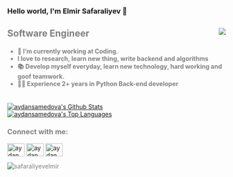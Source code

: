 ### Hello world, I'm Elmir Safaraliyev 👋
<img src="https://media.giphy.com/media/RbDKaczqWovIugyJmW/giphy.gif" align="right" >
<font align="left"  color="gray"><h2> Software Engineer </h2>
<h4 align="left"> 
 <ul><li>🔭 I’m currently working at Coding.</li>
 <li>I love to research, learn new thing, write backend and algorithms </li>
 <li>
📚 Develop myself everyday, learn new technology, hard working and goof teamwork.</li>
 <li>👨‍💻 Experience 2+ years in Python Back-end developer</li>
</ul>
</h4>
<font/>

 
 <br/><a href="https://github.com/aydansamedova/github-readme-stats"><img alt="aydansamedova's Github Stats" src="https://github-readme-stats.vercel.app/api?username=safaraliyevelmir&show_icons=true&count_private=true&theme=tokyonight&hide_border=true" /></a>
    <br/>
  <a href="https://github.com/aydansamedova/github-readme-stats"><img alt="aydansamedova's Top Languages" src="https://github-readme-stats.vercel.app/api/top-langs/?username=safaraliyevelmir&langs_count=8&count_private=true&layout=compact&theme=tokyonight&hide_border=true" /></a>
  <br/>
 
 


 <h3 align="left">Connect with me:</h3>
<p align="left">
<a href="https://www.linkedin.com/in/elmirsafaraliyev/" target="blank"><img align="center" src="https://raw.githubusercontent.com/rahuldkjain/github-profile-readme-generator/master/src/images/icons/Social/linked-in-alt.svg" alt="aydan samedova" height="30" width="40" /></a>
<a href="https://www.facebook.com/elmir.safaraliyev.9" target="blank"><img align="center" src="https://raw.githubusercontent.com/rahuldkjain/github-profile-readme-generator/master/src/images/icons/Social/facebook.svg" alt="aydan samedova" height="30" width="40" /></a>
<a href="https://www.instagram.com/elmirsafaraliyev/?hl=en" target="blank"><img align="center" src="https://raw.githubusercontent.com/rahuldkjain/github-profile-readme-generator/master/src/images/icons/Social/instagram.svg" alt="aydanmad_" height="30" width="40" /></a>
</p>

<p><img align="center" src="https://github-readme-streak-stats.herokuapp.com/?user=safaraliyevelmir" alt="safaraliyevelmir" /></p>
